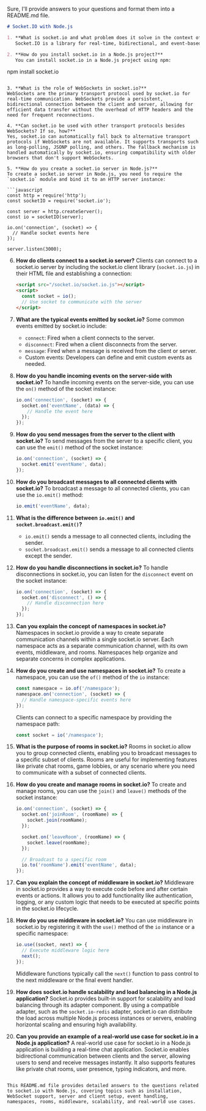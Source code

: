 


Sure, I'll provide answers to your questions and format them into a README.md file.

```markdown
# Socket.IO with Node.js

1. **What is socket.io and what problem does it solve in the context of Node.js?**
   Socket.IO is a library for real-time, bidirectional, and event-based communication between a client and a server. It enables real-time updates, instant messaging, and collaborative applications in Node.js applications. Socket.IO solves the problem of building real-time web applications with WebSockets, providing a seamless fallback to alternative transports for older browsers that don't support WebSockets.

2. **How do you install socket.io in a Node.js project?**
   You can install socket.io in a Node.js project using npm:
   ```
   npm install socket.io
   ```

3. **What is the role of WebSockets in socket.io?**
   WebSockets are the primary transport protocol used by socket.io for real-time communication. WebSockets provide a persistent, bidirectional connection between the client and server, allowing for efficient data transfer without the overhead of HTTP headers and the need for frequent reconnections.

4. **Can socket.io be used with other transport protocols besides WebSockets? If so, how?**
   Yes, socket.io can automatically fall back to alternative transport protocols if WebSockets are not available. It supports transports such as long-polling, JSONP polling, and others. The fallback mechanism is handled automatically by socket.io, ensuring compatibility with older browsers that don't support WebSockets.

5. **How do you create a socket.io server in Node.js?**
   To create a socket.io server in Node.js, you need to require the `socket.io` module and bind it to an HTTP server instance:

   ```javascript
   const http = require('http');
   const socketIO = require('socket.io');

   const server = http.createServer();
   const io = socketIO(server);

   io.on('connection', (socket) => {
     // Handle socket events here
   });

   server.listen(3000);
   ```

6. **How do clients connect to a socket.io server?**
   Clients can connect to a socket.io server by including the socket.io client library (`socket.io.js`) in their HTML file and establishing a connection:

   ```html
   <script src="/socket.io/socket.io.js"></script>
   <script>
     const socket = io();
     // Use socket to communicate with the server
   </script>
   ```

7. **What are the typical events emitted by socket.io?**
   Some common events emitted by socket.io include:
   - `connect`: Fired when a client connects to the server.
   - `disconnect`: Fired when a client disconnects from the server.
   - `message`: Fired when a message is received from the client or server.
   - Custom events: Developers can define and emit custom events as needed.

8. **How do you handle incoming events on the server-side with socket.io?**
   To handle incoming events on the server-side, you can use the `on()` method of the socket instance:

   ```javascript
   io.on('connection', (socket) => {
     socket.on('eventName', (data) => {
       // Handle the event here
     });
   });
   ```

9. **How do you send messages from the server to the client with socket.io?**
   To send messages from the server to a specific client, you can use the `emit()` method of the socket instance:

   ```javascript
   io.on('connection', (socket) => {
     socket.emit('eventName', data);
   });
   ```

10. **How do you broadcast messages to all connected clients with socket.io?**
    To broadcast a message to all connected clients, you can use the `io.emit()` method:

    ```javascript
    io.emit('eventName', data);
    ```

11. **What is the difference between `io.emit()` and `socket.broadcast.emit()`?**
    - `io.emit()` sends a message to all connected clients, including the sender.
    - `socket.broadcast.emit()` sends a message to all connected clients except the sender.

12. **How do you handle disconnections in socket.io?**
    To handle disconnections in socket.io, you can listen for the `disconnect` event on the socket instance:

    ```javascript
    io.on('connection', (socket) => {
      socket.on('disconnect', () => {
        // Handle disconnection here
      });
    });
    ```

13. **Can you explain the concept of namespaces in socket.io?**
    Namespaces in socket.io provide a way to create separate communication channels within a single socket.io server. Each namespace acts as a separate communication channel, with its own events, middleware, and rooms. Namespaces help organize and separate concerns in complex applications.

14. **How do you create and use namespaces in socket.io?**
    To create a namespace, you can use the `of()` method of the `io` instance:

    ```javascript
    const namespace = io.of('/namespace');
    namespace.on('connection', (socket) => {
      // Handle namespace-specific events here
    });
    ```

    Clients can connect to a specific namespace by providing the namespace path:

    ```javascript
    const socket = io('/namespace');
    ```

15. **What is the purpose of rooms in socket.io?**
    Rooms in socket.io allow you to group connected clients, enabling you to broadcast messages to a specific subset of clients. Rooms are useful for implementing features like private chat rooms, game lobbies, or any scenario where you need to communicate with a subset of connected clients.

16. **How do you create and manage rooms in socket.io?**
    To create and manage rooms, you can use the `join()` and `leave()` methods of the socket instance:

    ```javascript
    io.on('connection', (socket) => {
      socket.on('joinRoom', (roomName) => {
        socket.join(roomName);
      });

      socket.on('leaveRoom', (roomName) => {
        socket.leave(roomName);
      });

      // Broadcast to a specific room
      io.to('roomName').emit('eventName', data);
    });
    ```

17. **Can you explain the concept of middleware in socket.io?**
    Middleware in socket.io provides a way to execute code before and after certain events or actions. It allows you to add functionality like authentication, logging, or any custom logic that needs to be executed at specific points in the socket.io lifecycle.

18. **How do you use middleware in socket.io?**
    You can use middleware in socket.io by registering it with the `use()` method of the `io` instance or a specific namespace:

    ```javascript
    io.use((socket, next) => {
      // Execute middleware logic here
      next();
    });
    ```

    Middleware functions typically call the `next()` function to pass control to the next middleware or the final event handler.

19. **How does socket.io handle scalability and load balancing in a Node.js application?**
    Socket.io provides built-in support for scalability and load balancing through its adapter component. By using a compatible adapter, such as the `socket.io-redis` adapter, socket.io can distribute the load across multiple Node.js process instances or servers, enabling horizontal scaling and ensuring high availability.

20. **Can you provide an example of a real-world use case for socket.io in a Node.js application?**
    A real-world use case for socket.io in a Node.js application is building a real-time chat application. Socket.io enables bidirectional communication between clients and the server, allowing users to send and receive messages instantly. It also supports features like private chat rooms, user presence, typing indicators, and more.
```

This README.md file provides detailed answers to the questions related to socket.io with Node.js, covering topics such as installation, WebSocket support, server and client setup, event handling, namespaces, rooms, middleware, scalability, and real-world use cases.




















